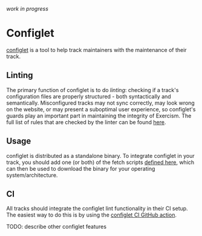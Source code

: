 _work in progress_

# Configlet

[configlet](https://github.com/exercism/configlet) is a tool to help track maintainers with the maintenance of their track.

## Linting

The primary function of configlet is to do _linting_: checking if a track's configuration files are properly structured - both syntactically and semantically. Misconfigured tracks may not sync correctly, may look wrong on the website, or may present a suboptimal user experience, so configlet's guards play an important part in maintaining the integrity of Exercism. The full list of rules that are checked by the linter can be found [here](https://github.com/exercism/canonical-data-syncer/blob/master/linting.md).

## Usage

configlet is distributed as a standalone binary. To integrate configlet in your track, you should add one (or both) of the fetch scripts [defined here](https://github.com/exercism/configlet/tree/master/scripts), which can then be used to download the binary for your operating system/architecture.

## CI

All tracks should integrate the configlet lint functionality in their CI setup. The easiest way to do this is by using the [configlet CI GitHub action](https://github.com/exercism/github-actions/tree/master/configlet-ci).

TODO: describe other configlet features
